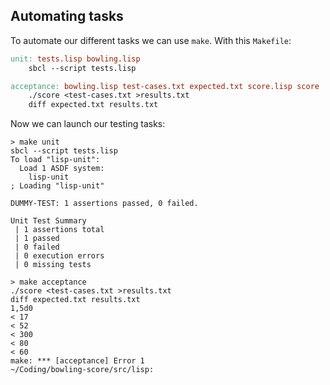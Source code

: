 ## Automating tasks

To automate our different tasks we can use `make`. With this `Makefile`:
```Makefile
unit: tests.lisp bowling.lisp
	sbcl --script tests.lisp

acceptance: bowling.lisp test-cases.txt expected.txt score.lisp score
	./score <test-cases.txt >results.txt
	diff expected.txt results.txt
```

Now we can launch our testing tasks:
```
> make unit
sbcl --script tests.lisp
To load "lisp-unit":
  Load 1 ASDF system:
    lisp-unit
; Loading "lisp-unit"

DUMMY-TEST: 1 assertions passed, 0 failed.

Unit Test Summary
 | 1 assertions total
 | 1 passed
 | 0 failed
 | 0 execution errors
 | 0 missing tests

> make acceptance
./score <test-cases.txt >results.txt
diff expected.txt results.txt
1,5d0
< 17
< 52
< 300
< 80
< 60
make: *** [acceptance] Error 1
~/Coding/bowling-score/src/lisp:
```
